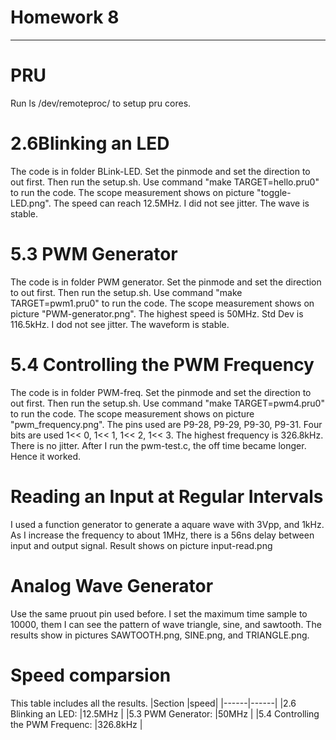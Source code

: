 # Homework 8
-------
# PRU
Run ls /dev/remoteproc/ to setup pru cores. 
# 2.6Blinking an LED
The code is in folder BLink-LED. Set the pinmode and set the direction to out first. Then run the setup.sh. Use command 
"make TARGET=hello.pru0" to run the code. The scope measurement shows on picture "toggle-LED.png". 
The speed can reach 12.5MHz. 
I did not see jitter. 
The wave is stable.
# 5.3 PWM Generator
The code is in folder PWM generator. Set the pinmode and set the direction to out first. Then run the setup.sh. Use command 
"make TARGET=pwm1.pru0" to run the code. The scope measurement shows on picture "PWM-generator.png". 
The highest speed is 50MHz. Std Dev is 116.5kHz.
I dod not see jitter. 
The waveform is stable.
# 5.4 Controlling the PWM Frequency
The code is in folder PWM-freq. Set the pinmode and set the direction to out first. Then run the setup.sh. Use command 
"make TARGET=pwm4.pru0" to run the code. The scope measurement shows on picture "pwm_frequency.png". 
The pins used are P9-28, P9-29, P9-30, P9-31. 
Four bits are used 1<< 0, 1<< 1, 1<< 2, 1<< 3.
The highest frequency is 326.8kHz. 
There is no jitter. 
After I run the pwm-test.c, the off time became longer. Hence it worked. 

# Reading an Input at Regular Intervals
I used a function generator to generate a aquare wave with 3Vpp, and 1kHz. As I increase the frequency to about 1MHz, there is
a 56ns delay between input and output signal. Result shows on picture input-read.png
# Analog Wave Generator
Use the same pruout pin used before. I set the maximum time sample to 10000, them I can see the pattern of wave triangle, sine, and 
sawtooth. The results show in pictures SAWTOOTH.png, SINE.png, and TRIANGLE.png. 
# Speed comparsion
This table includes all the results. 
|Section |speed|
|------|------|
|2.6 Blinking an LED: |12.5MHz |
|5.3 PWM Generator: |50MHz |
|5.4 Controlling the PWM Frequenc: |326.8kHz |
